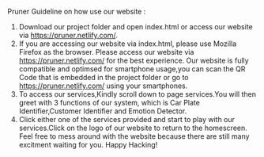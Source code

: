 Pruner
Guideline on how use our website : 
1. Download our project folder and open index.html or access our website via https://pruner.netlify.com/.
2. If you are accessing our website via index.html, please use Mozilla Firefox as the browser. Please access our website via https://pruner.netlify.com/ for the best experience. Our website is fully compatible and optimsed for smartphone usage,you can scan the QR Code that is embedded in the project folder or go to https://pruner.netlify.com/ using your smartphones.
3. To access our services,Kindly scroll down to page services.You will then greet with 3 functions of our system, which is Car Plate Identifier,Customer Identifier and Emotion Detector.
4. Click either one of the services provided and start to play with our services.Click on the logo of our website to return to the homescreen. Feel free to mess around with the website because there are still many excitment waiting for you. Happy Hacking!
